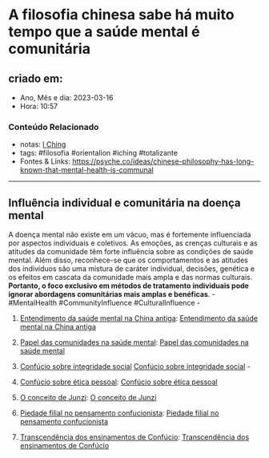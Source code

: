# A filosofia chinesa sabe há muito tempo que a saúde mental é comunitária

## criado em: 

- Ano, Mês e dia: 2023-03-16
- Hora: 10:57

### Conteúdo Relacionado

- notas: [I Ching](I%20Ching)
- tags: #filosofia #orientalion #iching #totalizante  
- Fontes & Links: https://psyche.co/ideas/chinese-philosophy-has-long-known-that-mental-health-is-communal
---
## Influência individual e comunitária na doença mental

A doença mental não existe em um vácuo, mas é fortemente influenciada por aspectos individuais e coletivos. As emoções, as crenças culturais e as atitudes da comunidade têm forte influência sobre as condições de saúde mental. Além disso, reconhece-se que os comportamentos e as atitudes dos indivíduos são uma mistura de caráter individual, decisões, genética e os efeitos em cascata da comunidade mais ampla e das normas culturais. **Portanto, o foco exclusivo em métodos de tratamento individuais pode ignorar abordagens comunitárias mais amplas e benéficas**. - #MentalHealth #CommunityInfluence #CulturalInfluence - 



1. [Entendimento da saúde mental na China antiga](../4%20-%20REF%20BIBLIOGRÁFICA/Entendimento%20da%20saúde%20mental%20na%20China%20antiga.md): [Entendimento da saúde mental na China antiga](../4%20-%20REF%20BIBLIOGRÁFICA/Entendimento%20da%20saúde%20mental%20na%20China%20antiga.md)

2. [Papel das comunidades na saúde mental](../4%20-%20REF%20BIBLIOGRÁFICA/Papel%20das%20comunidades%20na%20saúde%20mental.md): [Papel das comunidades na saúde mental](../4%20-%20REF%20BIBLIOGRÁFICA/Papel%20das%20comunidades%20na%20saúde%20mental.md)

3. [Confúcio sobre integridade social](../4%20-%20REF%20BIBLIOGRÁFICA/Confúcio%20sobre%20integridade%20social.md) [Confúcio sobre integridade social](../4%20-%20REF%20BIBLIOGRÁFICA/Confúcio%20sobre%20integridade%20social.md) - 

4. [Confúcio sobre ética pessoal](../4%20-%20REF%20BIBLIOGRÁFICA/Confúcio%20sobre%20ética%20pessoal.md): [Confúcio sobre ética pessoal](../4%20-%20REF%20BIBLIOGRÁFICA/Confúcio%20sobre%20ética%20pessoal.md)

5. [O conceito de Junzi](../4%20-%20REF%20BIBLIOGRÁFICA/O%20conceito%20de%20Junzi.md): [O conceito de Junzi](../4%20-%20REF%20BIBLIOGRÁFICA/O%20conceito%20de%20Junzi.md)
5. [Piedade filial no pensamento confucionista](../4%20-%20REF%20BIBLIOGRÁFICA/Piedade%20filial%20no%20pensamento%20confucionista.md): [Piedade filial no pensamento confucionista](../4%20-%20REF%20BIBLIOGRÁFICA/Piedade%20filial%20no%20pensamento%20confucionista.md)
6. [Transcendência dos ensinamentos de Confúcio](../4%20-%20REF%20BIBLIOGRÁFICA/Transcendência%20dos%20ensinamentos%20de%20Confúcio.md): [Transcendência dos ensinamentos de Confúcio](../4%20-%20REF%20BIBLIOGRÁFICA/Transcendência%20dos%20ensinamentos%20de%20Confúcio.md)